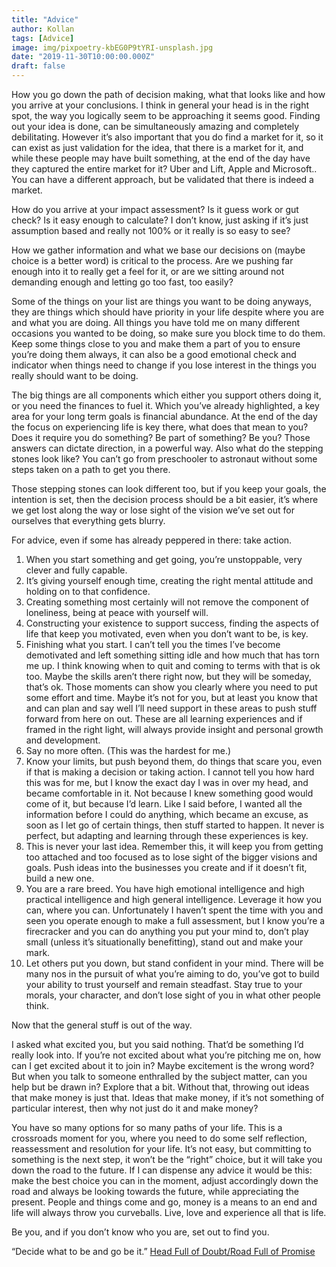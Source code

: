 ```yaml
---
title: "Advice"
author: Kollan
tags: [Advice]
image: img/pixpoetry-kbEG0P9tYRI-unsplash.jpg
date: "2019-11-30T10:00:00.000Z"
draft: false
---
```


How you go down the path of decision making, what that looks like and how you arrive at your conclusions. I think in general your head is in the right spot, the way you logically seem to be approaching it seems good. Finding out your idea is done, can be simultaneously amazing and completely debilitating. However it’s also important that you do find a market for it, so it can exist as just validation for the idea, that there is a market for it, and while these people may have built something, at the end of the day have they captured the entire market for it? Uber and Lift, Apple and Microsoft.. You can have a different approach, but be validated that there is indeed a market.

How do you arrive at your impact assessment? Is it guess work or gut check? Is it easy enough to calculate? I don’t know, just asking if it’s just assumption based and really not 100% or it really is so easy to see?

How we gather information and what we base our decisions on (maybe choice is a better word) is critical to the process. Are we pushing far enough into it to really get a feel for it, or are we sitting around not demanding enough and letting go too fast, too easily?

Some of the things on your list are things you want to be doing anyways, they are things which should have priority in your life despite where you are and what you are doing. All things you have told me on many different occasions you wanted to be doing, so make sure you block time to do them. Keep some things close to you and make them a part of you to ensure you’re doing them always, it can also be a good emotional check and indicator when things need to change if you lose interest in the things you really should want to be doing.

The big things are all components which either you support others doing it, or you need the finances to fuel it. Which you’ve already highlighted, a key area for your long term goals is financial abundance. At the end of the day the focus on experiencing life is key there, what does that mean to you? Does it require you do something? Be part of something? Be you? Those answers can dictate direction, in a powerful way. Also what do the stepping stones look like? You can’t go from preschooler to astronaut without some steps taken on a path to get you there.

Those stepping stones can look different too, but if you keep your goals, the intention is set, then the decision process should be a bit easier, it’s where we get lost along the way or lose sight of the vision we’ve set out for ourselves that everything gets blurry.

For advice, even if some has already peppered in there: take action. 

1. When you start something and get going, you’re unstoppable, very clever and fully capable. 
2. It’s giving yourself enough time, creating the right mental attitude and holding on to that confidence. 
3. Creating something most certainly will not remove the component of loneliness, being at peace with yourself will. 
4. Constructing your existence to support success, finding the aspects of life that keep you motivated, even when you don’t want to be, is key. 
5. Finishing what you start. I can’t tell you the times I’ve become demotivated and left something sitting idle and how much that has torn me up. I think knowing when to quit and coming to terms with that is ok too. Maybe the skills aren’t there right now, but they will be someday, that’s ok. Those moments can show you clearly where you need to put some effort and time. Maybe it’s not for you, but at least you know that and can plan and say well I’ll need support in these areas to push stuff forward from here on out. These are all learning experiences and if framed in the right light, will always provide insight and personal growth and development.
6. Say no more often. (This was the hardest for me.)
7. Know your limits, but push beyond them, do things that scare you, even if that is making a decision or taking action. I cannot tell you how hard this was for me, but I know the exact day I was in over my head, and became comfortable in it. Not because I knew something good would come of it, but because I’d learn. Like I said before, I wanted all the information before I could do anything, which became an excuse, as soon as I let go of certain things, then stuff started to happen. It never is perfect, but adapting and learning through these experiences is key.
8. This is never your last idea. Remember this, it will keep you from getting too attached and too focused as to lose sight of the bigger visions and goals. Push ideas into the businesses you create and if it doesn’t fit, build a new one.
9. You are a rare breed. You have high emotional intelligence and high practical intelligence and high general intelligence. Leverage it how you can, where you can. Unfortunately I haven’t spent the time with you and seen you operate enough to make a full assessment, but I know you’re a firecracker and you can do anything you put your mind to, don’t play small (unless it’s situationally benefitting), stand out and make your mark.
10. Let others put you down, but stand confident in your mind. There will be many nos in the pursuit of what you’re aiming to do, you’ve got to build your ability to trust yourself and remain steadfast. Stay true to your morals, your character, and don’t lose sight of you in what other people think.

Now that the general stuff is out of the way.

I asked what excited you, but you said nothing. That’d be something I’d really look into. If you’re not excited about what you’re pitching me on, how can I get excited about it to join in? Maybe excitement is the wrong word? But when you talk to someone enthralled by the subject matter, can you help but be drawn in? Explore that a bit. Without that, throwing out ideas that make money is just that. Ideas that make money, if it’s not something of particular interest, then why not just do it and make money?

You have so many options for so many paths of your life. This is a crossroads moment for you, where you need to do some self reflection, reassessment and resolution for your life. It’s not easy, but committing to something is the next step, it won’t be the “right” choice, but it will take you down the road to the future. If I can dispense any advice it would be this: make the best choice you can in the moment, adjust accordingly down the road and always be looking towards the future, while appreciating the present. People and things come and go, money is a means to an end and life will always throw you curveballs. Live, love and experience all that is life.

Be you, and if you don’t know who you are, set out to find you. 

“Decide what to be and go be it.” [Head Full of Doubt/Road Full of Promise](https://open.spotify.com/track/7Kho44itYaCQZvZQVV2SLW?si=4-OopKS6SRKqtmTCDfn8lA)
